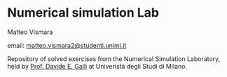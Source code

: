 # Numerical simulation Lab
Matteo Vismara

email: matteo.vismara2@studenti.unimi.it

Repository of solved exercises from the Numerical Simulation Laboratory, held by [Prof. Davide E. Galli](http://materia.fisica.unimi.it/~dgalli/) at Univeristà degli Studi di Milano.
